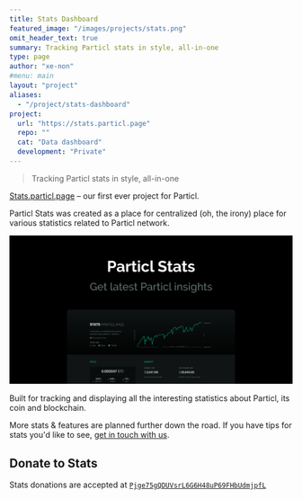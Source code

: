 ```yaml
---
title: Stats Dashboard
featured_image: "/images/projects/stats.png"
omit_header_text: true
summary: Tracking Particl stats in style, all-in-one
type: page
author: "xe-non"
#menu: main
layout: "project"
aliases:
  - "/project/stats-dashboard"
project:
  url: "https://stats.particl.page"
  repo: ""
  cat: "Data dashboard"
  development: "Private"
---
```


> Tracking Particl stats in style, all-in-one

[Stats.particl.page](https://stats.particl.page) &ndash; our first ever project for Particl.

Particl Stats was created as a place for centralized (oh, the irony) place for various statistics related to Particl network.

[![Particl.page Stats](/images/projects/stats.png)](https://stats.particl.page)

Built for tracking and displaying all the interesting statistics about Particl, its coin and blockchain.

More stats & features are planned further down the road. If you have tips for stats you'd like to see, [get in touch with us](/about).


## Donate to Stats

Stats donations are accepted at [`Pjge75gQDUVsrL6G6H48uP69FHbUdmjpfL`](https://explorer.particl.io/address/Pjge75gQDUVsrL6G6H48uP69FHbUdmjpfL)